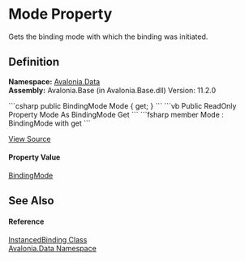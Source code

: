 # Mode Property


Gets the binding mode with which the binding was initiated.



## Definition
**Namespace:** <a href="N_Avalonia_Data">Avalonia.Data</a>  
**Assembly:** Avalonia.Base (in Avalonia.Base.dll) Version: 11.2.0

<Tabs groupId="api-code-preview">
<TabItem value="csharp" label="C#">
```csharp
public BindingMode Mode { get; }
```
</TabItem>
<TabItem value="vb" label="VB">
```vb
Public ReadOnly Property Mode As BindingMode
	Get
```
</TabItem>
<TabItem value="fsharp" label="F#">
```fsharp
member Mode : BindingMode with get
```
</TabItem>
</Tabs>



<a href="https://github.com/AvaloniaUI/Avalonia/tree/master/src/Avalonia.Base/Data/InstancedBinding.cs#L68" title="View the source code">View Source</a>



#### Property Value
<a href="T_Avalonia_Data_BindingMode">BindingMode</a>

## See Also


#### Reference
<a href="T_Avalonia_Data_InstancedBinding">InstancedBinding Class</a>  
<a href="N_Avalonia_Data">Avalonia.Data Namespace</a>  

